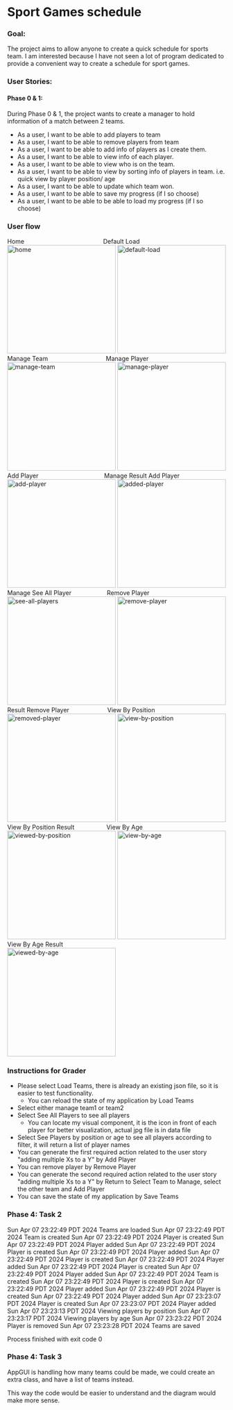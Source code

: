 # Sport Games schedule

### Goal: 
The project aims to allow anyone to create a quick schedule for sports team. I am interested because I have not seen a lot of program dedicated to provide a convenient way to create a schedule for sport games.

### User Stories:

#### Phase 0 & 1:
During Phase 0 & 1, the project wants to create a manager to hold information of a match between 2 teams.

- As a user, I want to be able to add players to team
- As a user, I want to be able to remove players from team
- As a user, I want to be able to add info of players as I create them.
- As a user, I want to be able to view info of each player.
- As a user, I want to be able to view who is on the team.
- As a user, I want to be able to view by sorting info of players in team. i.e. quick view by player position/ age
- As a user, I want to be able to update which team won.
- As a user, I want to be able to save my progress (if I so choose)
- As a user, I want to be able to be able to load my progress (if I so choose)

### User flow
Home&emsp;&emsp;&emsp;&emsp;&emsp;&emsp;&emsp;&emsp;&emsp;&emsp;&emsp;&emsp;&emsp;Default Load</br>
<img width="250" alt="home" src="https://github.com/user-attachments/assets/bdd02677-9d13-4370-a922-68838ccc3afc" />
<img width="250" alt="default-load" src="https://github.com/user-attachments/assets/88aae600-0f1d-4f29-a60c-48347d22c205" /></br>
Manage Team &emsp;&emsp;&emsp;&emsp;&emsp;&emsp;&emsp;&emsp;&emsp;&nbsp;Manage Player</br>
<img width="250" alt="manage-team" src="https://github.com/user-attachments/assets/b34b61b1-3ef8-4fa1-90d4-7c9196c1bc46" />
<img width="250" alt="manage-player" src="https://github.com/user-attachments/assets/2887db8e-25be-43e1-9d27-a99c7a68dd3f" /></br>
Add Player &emsp;&emsp;&emsp;&emsp;&emsp;&emsp;&emsp;&emsp;&emsp;&emsp;&nbsp;&nbsp;Manage Result Add Player</br>
<img width="250"  alt="add-player" src="https://github.com/user-attachments/assets/923ab083-2b3e-42d5-85c6-58fbe6fbc21f" />
<img width="250" alt="added-player" src="https://github.com/user-attachments/assets/b94cb1da-11fe-4eef-8e98-fce9179392be" /></br>
Manage See All Player &emsp;&emsp;&emsp;&emsp;&emsp;&nbsp;&nbsp;Remove Player</br>
<img width="250" alt="see-all-players" src="https://github.com/user-attachments/assets/fa0e1766-616a-4db7-8868-dc047e0a115f" />
<img width="250" alt="remove-player" src="https://github.com/user-attachments/assets/8a8bf75b-d7c2-4dbd-85ea-02ee204d503c" /></br>
Result Remove Player &emsp;&emsp;&emsp;&emsp;&emsp;&emsp;View By Position</br>
<img width="250" alt="removed-player" src="https://github.com/user-attachments/assets/303475e3-37ba-486d-a1c7-21cb1b94756c" />
<img width="250" alt="view-by-position" src="https://github.com/user-attachments/assets/2c0f789e-876d-49b8-b829-3c7657d16983" /></br>
View By Position Result &emsp;&emsp;&emsp;&emsp;&emsp;View By Age</br>
<img width="250" alt="viewed-by-position" src="https://github.com/user-attachments/assets/cc3f9568-6d75-4a88-a752-ffdffa342014" />
<img width="250" alt="view-by-age" src="https://github.com/user-attachments/assets/84ecfb2b-a00f-4ba3-b13c-b5a34a93001e" /></br>
View By Age Result</br>
<img width="250" alt="viewed-by-age" src="https://github.com/user-attachments/assets/c750a472-f0fb-494a-8203-3c80e070901e" />

### Instructions for Grader

- Please select Load Teams, there is already an existing json file, so it is easier to test functionality.
  - You can reload the state of my application by Load Teams
- Select either manage team1 or team2
- Select See All Players to see all players
  - You can locate my visual component, it is the icon in front of each player for better visualization, actual jpg file is in data file
-  Select See Players by position or age to see all players according to filter, it will return a list of player names
- You can generate the first required action related to the user story "adding multiple Xs to a Y" by Add Player
- You can remove player by Remove Player
- You can generate the second required action related to the user story "adding multiple Xs to a Y" by Return to Select Team to Manage, select the other team and Add Player
- You can save the state of my application by Save Teams


### Phase 4: Task 2
Sun Apr 07 23:22:49 PDT 2024
Teams are loaded
Sun Apr 07 23:22:49 PDT 2024
Team is created
Sun Apr 07 23:22:49 PDT 2024
Player is created
Sun Apr 07 23:22:49 PDT 2024
Player added
Sun Apr 07 23:22:49 PDT 2024
Player is created
Sun Apr 07 23:22:49 PDT 2024
Player added
Sun Apr 07 23:22:49 PDT 2024
Player is created
Sun Apr 07 23:22:49 PDT 2024
Player added
Sun Apr 07 23:22:49 PDT 2024
Player is created
Sun Apr 07 23:22:49 PDT 2024
Player added
Sun Apr 07 23:22:49 PDT 2024
Team is created
Sun Apr 07 23:22:49 PDT 2024
Player is created
Sun Apr 07 23:22:49 PDT 2024
Player added
Sun Apr 07 23:22:49 PDT 2024
Player is created
Sun Apr 07 23:22:49 PDT 2024
Player added
Sun Apr 07 23:23:07 PDT 2024
Player is created
Sun Apr 07 23:23:07 PDT 2024
Player added
Sun Apr 07 23:23:13 PDT 2024
Viewing players by position
Sun Apr 07 23:23:17 PDT 2024
Viewing players by age
Sun Apr 07 23:23:22 PDT 2024
Player is removed
Sun Apr 07 23:23:28 PDT 2024
Teams are saved

Process finished with exit code 0


### Phase 4: Task 3

AppGUI is handling how many teams could be made, we could create an extra class, and have a list of teams instead.

This way the code would be easier to understand and the diagram would make more sense.
